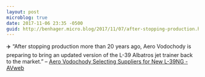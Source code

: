 ```yaml
---
layout: post
microblog: true
date: 2017-11-06 23:35 -0500
guid: http://benhager.micro.blog/2017/11/07/after-stopping-production.html
---
```

✈️ “After stopping production more than 20 years ago, Aero Vodochody is preparing to bring an updated version of the L-39 Albatros jet trainer back to the market.” – [Aero Vodochody Selecting Suppliers for New L-39NG - AVweb](https://www.avweb.com/avwebflash/news/Aero-Vodochody-Selecting-Suppliers-for-New-L-39NG-229882-1.html)
